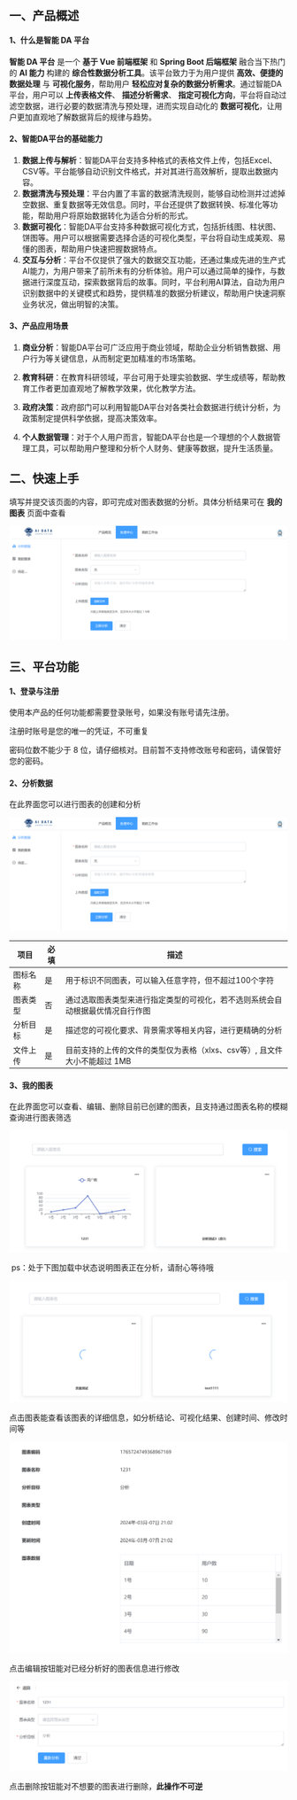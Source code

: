 ## 一、产品概述

#### 1、什么是智能 DA 平台

**智能 DA 平台** 是一个 **基于 Vue 前端框架** 和 **Spring  Boot 后端框架** 融合当下热门的 **AI 能力** 构建的 **综合性数据分析工具**。该平台致力于为用户提供 **高效、便捷的数据处理** 与 **可视化服务**，帮助用户 **轻松应对复杂的数据分析需求**。通过智能DA平台，用户可以 **上传表格文件**、 **描述分析需求**、 **指定可视化方向**，平台将自动过滤空数据，进行必要的数据清洗与预处理，进而实现自动化的 **数据可视化**，让用户更加直观地了解数据背后的规律与趋势。

#### 2、智能DA平台的基础能力

1. **数据上传与解析**：智能DA平台支持多种格式的表格文件上传，包括Excel、CSV等。平台能够自动识别文件格式，并对其进行高效解析，提取出数据内容。
2. **数据清洗与预处理**：平台内置了丰富的数据清洗规则，能够自动检测并过滤掉空数据、重复数据等无效信息。同时，平台还提供了数据转换、标准化等功能，帮助用户将原始数据转化为适合分析的形式。
3. **数据可视化**：智能DA平台支持多种数据可视化方式，包括折线图、柱状图、饼图等。用户可以根据需要选择合适的可视化类型，平台将自动生成美观、易懂的图表，帮助用户快速把握数据特点。
4. **交互与分析**：平台不仅提供了强大的数据交互功能，还通过集成先进的生产式AI能力，为用户带来了前所未有的分析体验。用户可以通过简单的操作，与数据进行深度互动，探索数据背后的故事。同时，平台利用AI算法，自动为用户识别数据中的关键模式和趋势，提供精准的数据分析建议，帮助用户快速洞察业务状况，做出明智的决策。

#### 3、产品应用场景

1. **商业分析**：智能DA平台可广泛应用于商业领域，帮助企业分析销售数据、用户行为等关键信息，从而制定更加精准的市场策略。

2. **教育科研**：在教育科研领域，平台可用于处理实验数据、学生成绩等，帮助教育工作者更加直观地了解教学效果，优化教学方法。

3. **政府决策**：政府部门可以利用智能DA平台对各类社会数据进行统计分析，为政策制定提供科学依据，提高决策效率。

4. **个人数据管理**：对于个人用户而言，智能DA平台也是一个理想的个人数据管理工具，可以帮助用户整理和分析个人财务、健康等数据，提升生活质量。

   

## 二、快速上手

填写并提交该页面的内容，即可完成对图表数据的分析。具体分析结果可在 **我的图表** 页面中查看

![](./fenxi.png)



## 三、平台功能

#### 1、登录与注册

使用本产品的任何功能都需要登录账号，如果没有账号请先注册。

注册时账号是您的唯一的凭证，不可重复

密码位数不能少于 8 位，请仔细核对。目前暂不支持修改账号和密码，请保管好您的密码。

#### 2、分析数据

在此界面您可以进行图表的创建和分析

![](./fenxi.png)

| 项目     | 必填 | 描述                                                         |
| -------- | ---- | ------------------------------------------------------------ |
| 图标名称 | 是   | 用于标识不同图表，可以输入任意字符，但不超过100个字符        |
| 图表类型 | 否   | 通过选取图表类型来进行指定类型的可视化，若不选则系统会自动根据最优情况自行作图 |
| 分析目标 | 是   | 描述您的可视化要求、背景需求等相关内容，进行更精确的分析     |
| 文件上传 | 是   | 目前支持的上传的文件的类型仅为表格（xlxs、csv等）, 且文件大小不能超过 1MB |

#### 3、我的图表

在此界面您可以查看、编辑、删除目前已创建的图表，且支持通过图表名称的模糊查询进行图表筛选

![](./allcharts.png)

​	ps：处于下图加载中状态说明图表正在分析，请耐心等待哦

![](./loading.png)



点击图表能查看该图表的详细信息，如分析结论、可视化结果、创建时间、修改时间等

![](./detail.png)

点击编辑按钮能对已经分析好的图表信息进行修改

![](./edit.png)

点击删除按钮能对不想要的图表进行删除，**此操作不可逆**